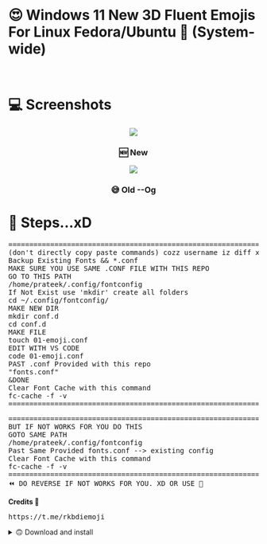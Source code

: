 <br>
<p align="center"> <h1><b>  😍 Windows 11 New 3D Fluent Emojis For Linux Fedora/Ubuntu 🐧 (System-wide)  </b> </h1> </p>
<br>

<h1>💻 Screenshots</h1>

<p align="center"> <img src="https://raw.githubusercontent.com/prateekmaru/3D-Fluent-Emojis-for-Linux/main/ss/new_3d.png"> </p>
<h3 align="center"> 🆕 New</h3>


<p align="center"> <img src="https://raw.githubusercontent.com/prateekmaru/3D-Fluent-Emojis-for-Linux/main/ss/og_2d.png"> </p>
<h3 align="center"> 😅 Old --Og</h3>

<h1> 🏃 Steps...xD </h1>
<pre>
===================================================================
(don't directly copy paste commands) cozz username iz diff xD &&
Backup Existing Fonts && *.conf
MAKE SURE YOU USE SAME .CONF FILE WITH THIS REPO
GO TO THIS PATH
/home/prateek/.config/fontconfig
If Not Exist use 'mkdir' create all folders
cd ~/.config/fontconfig/
MAKE NEW DIR
mkdir conf.d
cd conf.d
MAKE FILE
touch 01-emoji.conf 
EDIT WITH VS CODE
code 01-emoji.conf 
PAST .conf Provided with this repo
"fonts.conf"
&DONE
Clear Font Cache with this command 
fc-cache -f -v
===================================================================
</pre>
<pre>
===================================================================
BUT IF NOT WORKS FOR YOU DO THIS
GOTO SAME PATH
/home/prateek/.config/fontconfig 
Past Same Provided fonts.conf --> existing config
Clear Font Cache with this command 
fc-cache -f -v
===================================================================
⏪ DO REVERSE IF NOT WORKS FOR YOU. XD OR USE 🧠
</pre>

<b> Credits 🙏 </b>
<br>
<pre>
https://t.me/rkbdiemoji
</pre>

<details> 
<b> PREL1.0🔻 </b>
<summary> 🙃 Download and install </summary>
- Download SourceCode <br> 
</pre><b><a href="https://github.com/prateekmaru/3D-Fluent-Emojis-for-Linux/releases/tag/PREL1.0">Click Here</> <br>
